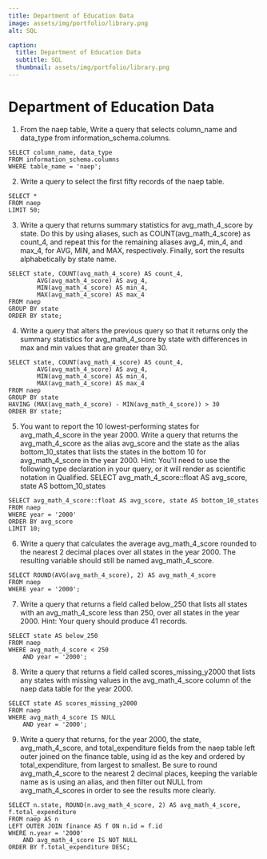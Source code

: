 ```yaml
---
title: Department of Education Data
image: assets/img/portfolio/library.png
alt: SQL

caption:
  title: Department of Education Data
  subtitle: SQL
  thumbnail: assets/img/portfolio/library.png
---
```


# Department of Education Data

1. From the naep table, Write a query that selects column_name and data_type from information_schema.columns. <br> 
```
SELECT column_name, data_type
FROM information_schema.columns
WHERE table_name = 'naep';
```

2. Write a query to select the first fifty records of the naep table.  <br>
```
SELECT *
FROM naep
LIMIT 50;
```

3. Write a query that returns summary statistics for avg_math_4_score by state. Do this by using aliases, such as COUNT(avg_math_4_score) as count_4, and repeat this for the remaining aliases avg_4, min_4, and max_4, for AVG, MIN, and MAX, respectively. Finally, sort the results alphabetically by state name.  <br>
```
SELECT state, COUNT(avg_math_4_score) AS count_4,
		AVG(avg_math_4_score) AS avg_4,
		MIN(avg_math_4_score) AS min_4,
		MAX(avg_math_4_score) AS max_4
FROM naep
GROUP BY state
ORDER BY state;
```

4. Write a query that alters the previous query so that it returns only the summary statistics for avg_math_4_score by state with differences in max and min values that are greater than 30.  <br>
```
SELECT state, COUNT(avg_math_4_score) AS count_4,
		AVG(avg_math_4_score) AS avg_4,
		MIN(avg_math_4_score) AS min_4,
		MAX(avg_math_4_score) AS max_4
FROM naep
GROUP BY state
HAVING (MAX(avg_math_4_score) - MIN(avg_math_4_score)) > 30
ORDER BY state;
```

5. You want to report the 10 lowest-performing states for avg_math_4_score in the year 2000. Write a query that returns the avg_math_4_score as the alias avg_score and the state as the alias bottom_10_states that lists the states in the bottom 10 for avg_math_4_score in the year 2000. Hint: You'll need to use the following type declaration in your query, or it will render as scientific notation in Qualified. SELECT avg_math_4_score::float AS avg_score, state AS bottom_10_states  <br>
```
SELECT avg_math_4_score::float AS avg_score, state AS bottom_10_states
FROM naep
WHERE year = '2000'
ORDER BY avg_score
LIMIT 10;
```

6. Write a query that calculates the average avg_math_4_score rounded to the nearest 2 decimal places over all states in the year 2000. The resulting variable should still be named avg_math_4_score.  <br>
```
SELECT ROUND(AVG(avg_math_4_score), 2) AS avg_math_4_score
FROM naep
WHERE year = '2000';
```

7. Write a query that returns a field called below_250 that lists all states with an avg_math_4_score less than 250, over all states in the year 2000. Hint: Your query should produce 41 records.  <br>
```
SELECT state AS below_250
FROM naep
WHERE avg_math_4_score < 250
    AND year = '2000';
```

8. Write a query that returns a field called scores_missing_y2000 that lists any states with missing values in the avg_math_4_score column of the naep data table for the year 2000.  <br>
```
SELECT state AS scores_missing_y2000
FROM naep
WHERE avg_math_4_score IS NULL
    AND year = '2000';
```

9. Write a query that returns, for the year 2000, the state, avg_math_4_score, and total_expenditure fields from the naep table left outer joined on the finance table, using id as the key and ordered by total_expenditure, from largest to smallest. Be sure to round avg_math_4_score to the nearest 2 decimal places, keeping the variable name as is using an alias, and then filter out NULL from avg_math_4_scores in order to see the results more clearly.  <br>
```
SELECT n.state, ROUND(n.avg_math_4_score, 2) AS avg_math_4_score, f.total_expenditure
FROM naep AS n
LEFT OUTER JOIN finance AS f ON n.id = f.id
WHERE n.year = '2000'
    AND avg_math_4_score IS NOT NULL
ORDER BY f.total_expenditure DESC;
```
